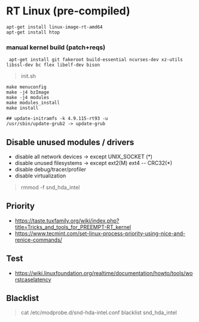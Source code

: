 # RT Linux (pre-compiled)

```
apt-get install linux-image-rt-amd64 
apt-get install htop
```

### manual kernel build (patch+reqs)

```
 apt-get install git fakeroot build-essential ncurses-dev xz-utils libssl-dev bc flex libelf-dev bison
```

> init.sh

```
make menuconfig
make -j4 bzImage
make -j4 modules
make modules_install
make install

## update-initramfs -k 4.9.115-rt93 -u
/usr/sbin/update-grub2 -> update-grub
```

## Disable unused modules / drivers

- disable all network devices -> except UNIX_SOCKET (*)
- disable unused filesystems -> except ext2(M) ext4 -- CRC32(*)
- disable debug/tracer/profiler
- disable virtualization

> rmmod -f snd_hda_intel

## Priority

- https://taste.tuxfamily.org/wiki/index.php?title=Tricks_and_tools_for_PREEMPT-RT_kernel
- https://www.tecmint.com/set-linux-process-priority-using-nice-and-renice-commands/

## Test

- https://wiki.linuxfoundation.org/realtime/documentation/howto/tools/worstcaselatency

## Blacklist

> cat /etc/modprobe.d/snd-hda-intel.conf 
> blacklist snd_hda_intel


